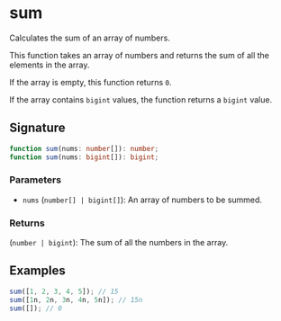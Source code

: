 # sum

Calculates the sum of an array of numbers.

This function takes an array of numbers and returns the sum of all the elements in the array.

If the array is empty, this function returns `0`.

If the array contains `bigint` values, the function returns a `bigint` value.

## Signature

```typescript
function sum(nums: number[]): number;
function sum(nums: bigint[]): bigint;
```

### Parameters

- `nums` (`number[] | bigint[]`): An array of numbers to be summed.

### Returns

(`number | bigint`): The sum of all the numbers in the array.

## Examples

```typescript
sum([1, 2, 3, 4, 5]); // 15
sum([1n, 2n, 3n, 4n, 5n]); // 15n
sum([]); // 0
```

